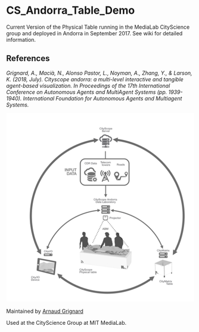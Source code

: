 # CS_Andorra_Table_Demo
Current Version of the Physical Table running in the MediaLab CityScience group and deployed in Andorra in September 2017.
See wiki for detailed information. 

## References 
*Grignard, A., Macià, N., Alonso Pastor, L., Noyman, A., Zhang, Y., & Larson, K. (2018, July). Cityscope andorra: a multi-level interactive and tangible agent-based visualization. In Proceedings of the 17th International Conference on Autonomous Agents and MultiAgent Systems (pp. 1939-1940). International Foundation for Autonomous Agents and Multiagent Systems.*

![Physical Andorra CityScope](docs/CityScope_Andorra.png?raw=true "Physical Table ")

Maintained by [Arnaud Grignard](https://github.com/agrignard)

Used at the CityScience Group at MIT MediaLab. 
